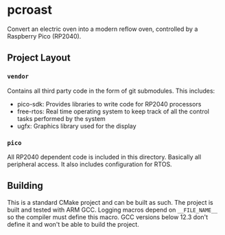 # pcroast
Convert an electric oven into a modern reflow oven, controlled by a Raspberry Pico (RP2040).

## Project Layout
### `vendor`
Contains all third party code in the form of git submodules. This includes:

* pico-sdk: Provides libraries to write code for RP2040 processors
* free-rtos: Real time operating system to keep track of all the control tasks performed by the system
* ugfx: Graphics library used for the display

### `pico`
All RP2040 dependent code is included in this directory. Basically
all peripheral access. It also includes configuration for RTOS.

## Building
This is a standard CMake project and can be built as such. The project is built and tested with
ARM GCC. Logging macros depend on `__FILE_NAME__` so the compiler must define this macro. GCC
versions below 12.3 don't define it and won't be able to build the project.
